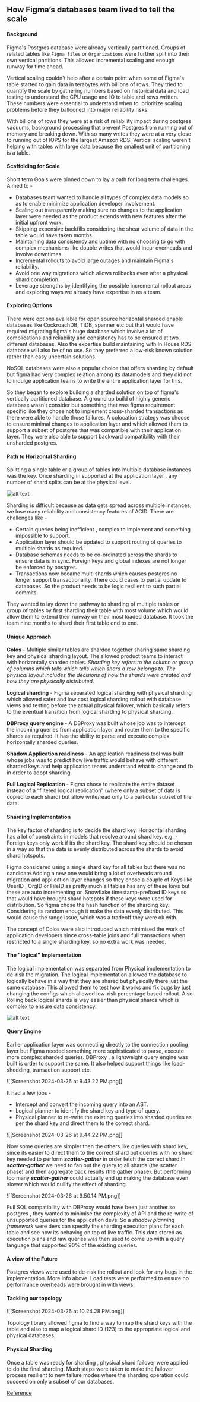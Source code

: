 ## How Figma’s databases team lived to tell the scale

#### Background

Figma's Postgres database were already vertically partitioned. Groups of related tables like `Figma files` or `Organizations` were further split into their own vertical partitions. This allowed incremental scaling and enough runway for time ahead. 

Vertical scaling couldn't help after a certain point when some of Figma's table started to gain data in terabytes with billions of rows. They tried to quantify the scale by gathering numbers based on historical data and load testing to understand the CPU usage and IO to table and rows written. These numbers were essential to understand when to  prioritize scaling problems before they ballooned into major reliability risks. 

With billions of rows they were at a risk of reliability impact during postgres vacuums, background processing that prevent Postgres from running out of memory and breaking down. With so many writes they were at a very close to running out of IOPS for the largest Amazon RDS. Vertical scaling weren't helping with tables with large data because the smallest unit of partitioning is a table.

#### Scaffolding for Scale

Short term Goals were pinned down to lay a path for long term challenges. Aimed to -
- Databases team wanted to handle all types of complex data models so as to enable minimize application developer involvement.
- Scaling out transparently making sure no changes to the application layer were needed as the product extends with new features after the initial upfront work.
- Skipping expensive backfills considering the shear volume of data in the table would have taken months. 
- Maintaining data consistency and uptime with no choosing to go with complex mechanisms like double writes that would incur overheads and involve downtimes.
- Incremental rollouts to avoid large outages and maintain Figma's reliability.
- Avoid one way migrations which allows rollbacks even after a physical shard completion.
- Leverage strengths by identifying the possible incremental rollout areas and exploring ways we already have expertise in as a team. 

#### Exploring Options

There were options available for open source horizontal sharded enable databases like CockroachDB, TiDB, spanner etc but that would have required migrating figma's huge database which involve a lot of complications and reliability and consistency has to be ensured at two different databases. Also the expertise build maintaining with In House RDS database will also be of no use. So they preferred a low-risk known solution rather than easy uncertain solutions.

NoSQL databases were also a popular choice that offers sharding by default but figma had very complex relation among its datamodels and they did not to indulge application teams to write the entire application layer for this.

So they began to explore building a sharded solution on top of figma's vertically partitioned database. A ground up build of highly generic database wasn't consider but something that was figma requirement specific like they chose not to implement cross-sharded transactions as there were able to handle those failures. A colocation strategy was choose to ensure minimal changes to application layer and which allowed them to support a subset of postgres that was compatible with their application layer. They were also able to support backward compatibility with their unsharded postgres. 

#### Path to Horizontal Sharding 

Splitting a single table or a group of tables into multiple database instances was the key. Once sharding in supported at the application layer , any number of shard splits can be at the physical level. 

![alt text](/resources/Screenshot%202024-03-19%20at%2010.57.44%20PM.png)

Sharding is difficult because as data gets spread across multiple instances, we lose many reliability and consistency features of ACID. There are challenges like - 
- Certain queries being inefficient , complex to implement and something impossible to support.
- Application layer should be updated to support routing of queries to multiple shards as required.
- Database schemas needs to be co-ordinated across the shards to ensure data is in sync. Foreign keys and global indexes are not longer be enforced by postgres. 
- Transactions now became multi shards which causes postgres no longer support transactionality. There could cases to partial update to databases. So the product needs to be logic resilient to such partial commits.

They wanted to lay down the pathway to sharding of multiple tables or group of tables by first sharding their table with most volume which would allow them to extend their runway on their most loaded database. It took the team nine months to shard their first table end to end. 

#### Unique Approach 

**Colos** - Multiple similar tables are sharded together sharing same sharding key and physical sharding layout. The allowed product teams to interact with horizontally sharded tables. 
*Sharding key refers to the column or group of columns which tells which tells which shard a row belongs to. The physical layout includes the decisions of how the shards were created and how they are physically distributed.* 

**Logical sharding** - Figma separated logical sharding with physical sharding which allowed safer and low cost logical sharding rollout with database views and testing before the actual physical failover, which basically refers to the eventual transition from logical sharding to physical sharding.

**DBProxy query engine** -  A DBProxy was built whose job was to intercept the incoming queries from application layer and router them to the specific shards as required. It has the ability to parse and execute complex horizontally sharded queries. 

**Shadow Application readiness** -  An application readiness tool was built whose jobs was to predict how live traffic would behave with different sharded keys and help application teams understand what to change and fix in order to adopt sharding. 

**Full Logical Replication** - Figma chose to replicate the entire dataset instead of a “filtered logical replication” (where only a subset of data is copied to each shard) but allow write/read only to a particular subset of the data.

#### Sharding Implementation

The key factor of sharding is to decide the shard key. Horizontal sharding has a lot of constraints in models that resolve around shard key.  e.g. - Foreign keys only work if its the shard key. The shard key should be chosen in a way so that the data is evenly distributed across the shards to avoid shard hotspots. 

Figma considered using a single shard key for all tables but there was no candidate.Adding a new one would bring a lot of overheads around migration and application layer changes so they chose a couple of Keys like UserID , OrgID or FileID as pretty much all tables has any of these keys but these are auto incrementing or  Snowflake timestamp-prefixed ID keys so that would have brought shard hotspots if these keys were used for distribution. So figma chose the hash function of the sharding key. Considering its random enough it make the data evenly distributed. This would cause the range issue, which was a tradeoff they were ok with.

The concept of Colos were also introduced which minimised the work of application developers since cross-table joins and full transactions when restricted to a single sharding key, so no extra work was needed.

#### The "logical" Implementation

The logical implementation was separated from Physical implementation to de-risk the migration. The logical implementation allowed the database to logically behave in a way that they are shared but physically there just the same database. This allowed them to test how it works and fix bugs by just changing the configs which allowed low-risk percentage based rollout. Also Rolling back logical shards is way easier than physical shards which is complex to ensure data consistency. 

![alt text](/resources/Screenshot%202024-03-25%20at%2010.28.59%20PM.png)

#### Query Engine

Earlier application layer was connecting directly to the connection pooling layer but Figma needed something more sophisticated to parse, execute more complex sharded queries. DBProxy , a lightweight query engine was built is order to support the same. It also helped support things like load-shedding, transaction support etc. 

![[Screenshot 2024-03-26 at 9.43.22 PM.png]]

It had a few jobs - 
- Intercept and convert the incoming query into an AST.
- Logical planner to identify the shard key and type of query.
- Physical planner to re-write the existing queries into sharded queries as per the shard key and direct them to the correct shard. 

![[Screenshot 2024-03-26 at 9.44.22 PM.png]]

Now some queries are simpler then the others like queries with shard key, since its easier to direct them to the correct shard but queries with no shard key needed to perform ***scatter-gather*** in order fetch the correct shard.In ***scatter-gather*** we need to fan out the query to all shards (the scatter phase) and then aggregate back results (the gather phase).
But performing too many ***scatter-gather*** could actually end up making the database even slower which would nullify the effect of sharding. 

![[Screenshot 2024-03-26 at 9.50.14 PM.png]]

Full SQL compatibility with DBProxy would have been just another so postgres , they wanted to minimise the complexity of API and the re-write of unsupported queries for the application devs. So a *shadow planning framework* were devs can specify the sharding execution plans for each table and see how its behaving on top of live traffic. This data stored as execution plans and raw queries was then used to come up with a query language that supported 90% of the existing queries.

#### A view of the Future

Postgres views were used to de-risk the rollout and look for any bugs in the implementation. More info above.
Load tests were performed to ensure no performance overheads were brought in with views.

#### Tackling our topology 

![[Screenshot 2024-03-26 at 10.24.28 PM.png]]

Topology library allowed figma to find a way to map the shard keys with the table and also to map a logical shard ID (123) to the appropriate logical and physical databases.

#### Physical Sharding 

Once a table was ready for sharding , physical shard failover were applied to do the final sharding. Much steps were taken to make the failover process resilient to new failure modes where the sharding operation could succeed on only a subset of our databases.

[Reference](https://www.figma.com/blog/how-figmas-databases-team-lived-to-tell-the-scale/)